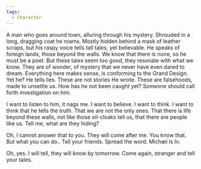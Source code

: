 ```yaml
---
tags:
  - Character
---
```

A man who goes around town, alluring through his mystery. Shrouded in a long, dragging coat he roams. Mostly hidden behind a mask of leather scraps, but his raspy voice tells tall tales, yet believable. He speaks of foreign lands, those beyond the walls. We know that there is none, so he must be a poet. 
But these tales seem too good, they resonate with what we know. They are of wonder, of mystery that we never have even dared to dream. Everything here makes sense, is conforming to the Grand Design.
Yet he? He tells lies. These are not stories He wrote. These are falsehoods, made to unsettle us. How has he not been caught yet? Someone should call forth investigation on him. 

I want to listen to him, it nags me. I want to believe. I want to think. I want to think that he tells the truth. That we are not the only ones. That there is life beyond these walls, not like those oil-cloaks tell us, that there are people like us. 
Tell me, what are they hiding?

Oh, I cannot answer that to you. They will come after me. You know that. But what you can do..
Tell your friends. Spread the word. Michæl Is In. 

Oh, yes. I will tell, they will know by tomorrow. Come again, stranger and tell your tales. 